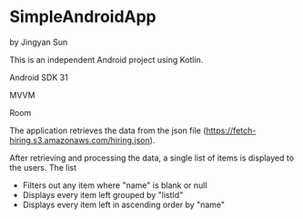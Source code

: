 # SimpleAndroidApp

by Jingyan Sun

This is an independent Android project using Kotlin.

Android SDK 31

MVVM

Room

The application retrieves the data from the json file (https://fetch-hiring.s3.amazonaws.com/hiring.json).

After retrieving and processing the data, a single list of items is displayed to the users. The list
 - Filters out any item where "name" is blank or null
 - Displays every item left grouped by "listId"
 - Displays every item left in ascending order by "name"
